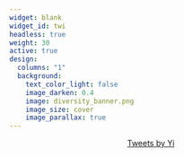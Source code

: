 ```yaml
---
widget: blank
widget_id: twi
headless: true
weight: 30
active: true
design:
  columns: "1"
  background:
    text_color_light: false
    image_darken: 0.4
    image: diversity_banner.png
    image_size: cover
    image_parallax: true
---
```

<center>
<a class="twitter-timeline" data-width="700" data-height="300" href="https://twitter.com/YiLu08121831?ref_src=twsrc%5Etfw">Tweets by Yi</a> 
<script async src="https://platform.twitter.com/widgets.js" charset="utf-8"></script></center>


<div class="commonninja_component pid-a65f66c7-e808-4125-a464-f6d6bc258362"></div>
<script async src="https://cdn.commoninja.com/sdk/latest/commonninja.js"  defer>
</script>
